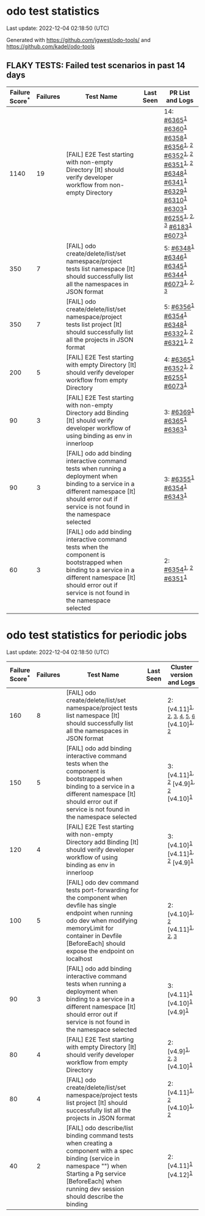 # odo test statistics
Last update: 2022-12-04 02:18:50 (UTC)

Generated with https://github.com/jgwest/odo-tools/ and https://github.com/kadel/odo-tools
## FLAKY TESTS: Failed test scenarios in past 14 days
| Failure Score<sup>*</sup> | Failures | Test Name | Last Seen | PR List and Logs 
|---|---|---|---|---|
| 1140 | 19 | [FAIL] E2E Test starting with non-empty Directory [It] should verify developer workflow from non-empty Directory |  | 14: [#6365](https://github.com/openshift/odo/pull/6365)<sup>[1](https://storage.googleapis.com/origin-ci-test/pr-logs/pull/redhat-developer_odo/6365/pull-ci-redhat-developer-odo-main-v4.11-integration-e2e/1598345524618989568/build-log.txt)</sup> [#6360](https://github.com/openshift/odo/pull/6360)<sup>[1](https://storage.googleapis.com/origin-ci-test/pr-logs/pull/redhat-developer_odo/6360/pull-ci-redhat-developer-odo-main-v4.11-integration-e2e/1597864081115582464/build-log.txt)</sup> [#6358](https://github.com/openshift/odo/pull/6358)<sup>[1](https://storage.googleapis.com/origin-ci-test/pr-logs/pull/redhat-developer_odo/6358/pull-ci-redhat-developer-odo-main-v4.11-integration-e2e/1597853127233507328/build-log.txt)</sup> [#6356](https://github.com/openshift/odo/pull/6356)<sup>[1](https://storage.googleapis.com/origin-ci-test/pr-logs/pull/redhat-developer_odo/6356/pull-ci-redhat-developer-odo-main-v4.11-integration-e2e/1597348021505363968/build-log.txt), [2](https://storage.googleapis.com/origin-ci-test/pr-logs/pull/redhat-developer_odo/6356/pull-ci-redhat-developer-odo-main-v4.11-integration-e2e/1597542940505280512/build-log.txt)</sup> [#6352](https://github.com/openshift/odo/pull/6352)<sup>[1](https://storage.googleapis.com/origin-ci-test/pr-logs/pull/redhat-developer_odo/6352/pull-ci-redhat-developer-odo-main-v4.11-integration-e2e/1597860912671232000/build-log.txt), [2](https://storage.googleapis.com/origin-ci-test/pr-logs/pull/redhat-developer_odo/6352/pull-ci-redhat-developer-odo-main-v4.11-integration-e2e/1597575409862447104/build-log.txt)</sup> [#6351](https://github.com/openshift/odo/pull/6351)<sup>[1](https://storage.googleapis.com/origin-ci-test/pr-logs/pull/redhat-developer_odo/6351/pull-ci-redhat-developer-odo-main-v4.11-integration-e2e/1597223058672717824/build-log.txt), [2](https://storage.googleapis.com/origin-ci-test/pr-logs/pull/redhat-developer_odo/6351/pull-ci-redhat-developer-odo-main-v4.11-integration-e2e/1597955004742766592/build-log.txt)</sup> [#6348](https://github.com/openshift/odo/pull/6348)<sup>[1](https://storage.googleapis.com/origin-ci-test/pr-logs/pull/redhat-developer_odo/6348/pull-ci-redhat-developer-odo-main-v4.11-integration-e2e/1596185374378430464/build-log.txt)</sup> [#6341](https://github.com/openshift/odo/pull/6341)<sup>[1](https://storage.googleapis.com/origin-ci-test/pr-logs/pull/redhat-developer_odo/6341/pull-ci-redhat-developer-odo-main-v4.11-integration-e2e/1595507388247445504/build-log.txt)</sup> [#6329](https://github.com/openshift/odo/pull/6329)<sup>[1](https://storage.googleapis.com/origin-ci-test/pr-logs/pull/redhat-developer_odo/6329/pull-ci-redhat-developer-odo-main-v4.11-integration-e2e/1595303981276467200/build-log.txt)</sup> [#6310](https://github.com/openshift/odo/pull/6310)<sup>[1](https://storage.googleapis.com/origin-ci-test/pr-logs/pull/redhat-developer_odo/6310/pull-ci-redhat-developer-odo-main-v4.11-integration-e2e/1594740154101141504/build-log.txt)</sup> [#6303](https://github.com/openshift/odo/pull/6303)<sup>[1](https://storage.googleapis.com/origin-ci-test/pr-logs/pull/redhat-developer_odo/6303/pull-ci-redhat-developer-odo-main-v4.11-integration-e2e/1594616666182914048/build-log.txt)</sup> [#6255](https://github.com/openshift/odo/pull/6255)<sup>[1](https://storage.googleapis.com/origin-ci-test/pr-logs/pull/redhat-developer_odo/6255/pull-ci-redhat-developer-odo-main-v4.11-integration-e2e/1594777872688484352/build-log.txt), [2](https://storage.googleapis.com/origin-ci-test/pr-logs/pull/redhat-developer_odo/6255/pull-ci-redhat-developer-odo-main-v4.11-integration-e2e/1594616841496432640/build-log.txt), [3](https://storage.googleapis.com/origin-ci-test/pr-logs/pull/redhat-developer_odo/6255/pull-ci-redhat-developer-odo-main-v4.11-integration-e2e/1594718029957042176/build-log.txt)</sup> [#6183](https://github.com/openshift/odo/pull/6183)<sup>[1](https://storage.googleapis.com/origin-ci-test/pr-logs/pull/redhat-developer_odo/6183/pull-ci-redhat-developer-odo-main-v4.11-integration-e2e/1594610282997485568/build-log.txt)</sup> [#6073](https://github.com/openshift/odo/pull/6073)<sup>[1](https://storage.googleapis.com/origin-ci-test/pr-logs/pull/redhat-developer_odo/6073/pull-ci-redhat-developer-odo-main-v4.11-integration-e2e/1595428771802910720/build-log.txt)</sup> 
| 350 | 7 | [FAIL] odo create/delete/list/set namespace/project tests list namespace [It] should successfully list all the namespaces in JSON format |  | 5: [#6348](https://github.com/openshift/odo/pull/6348)<sup>[1](https://storage.googleapis.com/origin-ci-test/pr-logs/pull/redhat-developer_odo/6348/pull-ci-redhat-developer-odo-main-v4.11-integration-e2e/1597575476568657920/build-log.txt)</sup> [#6346](https://github.com/openshift/odo/pull/6346)<sup>[1](https://storage.googleapis.com/origin-ci-test/pr-logs/pull/redhat-developer_odo/6346/pull-ci-redhat-developer-odo-main-v4.11-integration-e2e/1595713091138490368/build-log.txt)</sup> [#6345](https://github.com/openshift/odo/pull/6345)<sup>[1](https://storage.googleapis.com/origin-ci-test/pr-logs/pull/redhat-developer_odo/6345/pull-ci-redhat-developer-odo-main-v4.11-integration-e2e/1595678808986357760/build-log.txt)</sup> [#6344](https://github.com/openshift/odo/pull/6344)<sup>[1](https://storage.googleapis.com/origin-ci-test/pr-logs/pull/redhat-developer_odo/6344/pull-ci-redhat-developer-odo-main-v4.11-integration-e2e/1595711908965519360/build-log.txt)</sup> [#6073](https://github.com/openshift/odo/pull/6073)<sup>[1](https://storage.googleapis.com/origin-ci-test/pr-logs/pull/redhat-developer_odo/6073/pull-ci-redhat-developer-odo-main-v4.11-integration-e2e/1596121145159979008/build-log.txt), [2](https://storage.googleapis.com/origin-ci-test/pr-logs/pull/redhat-developer_odo/6073/pull-ci-redhat-developer-odo-main-v4.11-integration-e2e/1595361644920180736/build-log.txt), [3](https://storage.googleapis.com/origin-ci-test/pr-logs/pull/redhat-developer_odo/6073/pull-ci-redhat-developer-odo-main-v4.11-integration-e2e/1595392942615302144/build-log.txt)</sup> 
| 350 | 7 | [FAIL] odo create/delete/list/set namespace/project tests list project [It] should successfully list all the projects in JSON format |  | 5: [#6356](https://github.com/openshift/odo/pull/6356)<sup>[1](https://storage.googleapis.com/origin-ci-test/pr-logs/pull/redhat-developer_odo/6356/pull-ci-redhat-developer-odo-main-v4.11-integration-e2e/1597308558079168512/build-log.txt)</sup> [#6354](https://github.com/openshift/odo/pull/6354)<sup>[1](https://storage.googleapis.com/origin-ci-test/pr-logs/pull/redhat-developer_odo/6354/pull-ci-redhat-developer-odo-main-v4.11-integration-e2e/1597269542206181376/build-log.txt)</sup> [#6348](https://github.com/openshift/odo/pull/6348)<sup>[1](https://storage.googleapis.com/origin-ci-test/pr-logs/pull/redhat-developer_odo/6348/pull-ci-redhat-developer-odo-main-v4.11-integration-e2e/1597575476568657920/build-log.txt)</sup> [#6332](https://github.com/openshift/odo/pull/6332)<sup>[1](https://storage.googleapis.com/origin-ci-test/pr-logs/pull/redhat-developer_odo/6332/pull-ci-redhat-developer-odo-main-v4.11-integration-e2e/1595435042916536320/build-log.txt), [2](https://storage.googleapis.com/origin-ci-test/pr-logs/pull/redhat-developer_odo/6332/pull-ci-redhat-developer-odo-main-v4.11-integration-e2e/1595709800409206784/build-log.txt)</sup> [#6321](https://github.com/openshift/odo/pull/6321)<sup>[1](https://storage.googleapis.com/origin-ci-test/pr-logs/pull/redhat-developer_odo/6321/pull-ci-redhat-developer-odo-main-v4.11-integration-e2e/1594734084758704128/build-log.txt), [2](https://storage.googleapis.com/origin-ci-test/pr-logs/pull/redhat-developer_odo/6321/pull-ci-redhat-developer-odo-main-v4.11-integration-e2e/1594666806381907968/build-log.txt)</sup> 
| 200 | 5 | [FAIL] E2E Test starting with empty Directory [It] should verify developer workflow from empty Directory |  | 4: [#6365](https://github.com/openshift/odo/pull/6365)<sup>[1](https://storage.googleapis.com/origin-ci-test/pr-logs/pull/redhat-developer_odo/6365/pull-ci-redhat-developer-odo-main-v4.11-integration-e2e/1598591967745282048/build-log.txt)</sup> [#6352](https://github.com/openshift/odo/pull/6352)<sup>[1](https://storage.googleapis.com/origin-ci-test/pr-logs/pull/redhat-developer_odo/6352/pull-ci-redhat-developer-odo-main-v4.11-integration-e2e/1597146429502001152/build-log.txt), [2](https://storage.googleapis.com/origin-ci-test/pr-logs/pull/redhat-developer_odo/6352/pull-ci-redhat-developer-odo-main-v4.11-integration-e2e/1597860912671232000/build-log.txt)</sup> [#6255](https://github.com/openshift/odo/pull/6255)<sup>[1](https://storage.googleapis.com/origin-ci-test/pr-logs/pull/redhat-developer_odo/6255/pull-ci-redhat-developer-odo-main-v4.11-integration-e2e/1594777872688484352/build-log.txt)</sup> [#6073](https://github.com/openshift/odo/pull/6073)<sup>[1](https://storage.googleapis.com/origin-ci-test/pr-logs/pull/redhat-developer_odo/6073/pull-ci-redhat-developer-odo-main-v4.11-integration-e2e/1595288247376809984/build-log.txt)</sup> 
| 90 | 3 | [FAIL] E2E Test starting with non-empty Directory add Binding [It] should verify developer workflow of using binding as env in innerloop |  | 3: [#6369](https://github.com/openshift/odo/pull/6369)<sup>[1](https://storage.googleapis.com/origin-ci-test/pr-logs/pull/redhat-developer_odo/6369/pull-ci-redhat-developer-odo-main-v4.11-integration-e2e/1598611073060048896/build-log.txt)</sup> [#6365](https://github.com/openshift/odo/pull/6365)<sup>[1](https://storage.googleapis.com/origin-ci-test/pr-logs/pull/redhat-developer_odo/6365/pull-ci-redhat-developer-odo-main-v4.11-integration-e2e/1598591967745282048/build-log.txt)</sup> [#6363](https://github.com/openshift/odo/pull/6363)<sup>[1](https://storage.googleapis.com/origin-ci-test/pr-logs/pull/redhat-developer_odo/6363/pull-ci-redhat-developer-odo-main-v4.11-integration-e2e/1598663603731304448/build-log.txt)</sup> 
| 90 | 3 | [FAIL] odo add binding interactive command tests when running a deployment when binding to a service in a different namespace [It] should error out if service is not found in the namespace selected |  | 3: [#6355](https://github.com/openshift/odo/pull/6355)<sup>[1](https://storage.googleapis.com/origin-ci-test/pr-logs/pull/redhat-developer_odo/6355/pull-ci-redhat-developer-odo-main-v4.11-integration-e2e/1597578158398246912/build-log.txt)</sup> [#6354](https://github.com/openshift/odo/pull/6354)<sup>[1](https://storage.googleapis.com/origin-ci-test/pr-logs/pull/redhat-developer_odo/6354/pull-ci-redhat-developer-odo-main-v4.11-integration-e2e/1597698526500884480/build-log.txt)</sup> [#6343](https://github.com/openshift/odo/pull/6343)<sup>[1](https://storage.googleapis.com/origin-ci-test/pr-logs/pull/redhat-developer_odo/6343/pull-ci-redhat-developer-odo-main-v4.11-integration-e2e/1595712052704317440/build-log.txt)</sup> 
| 60 | 3 | [FAIL] odo add binding interactive command tests when the component is bootstrapped when binding to a service in a different namespace [It] should error out if service is not found in the namespace selected |  | 2: [#6354](https://github.com/openshift/odo/pull/6354)<sup>[1](https://storage.googleapis.com/origin-ci-test/pr-logs/pull/redhat-developer_odo/6354/pull-ci-redhat-developer-odo-main-v4.11-integration-e2e/1597148131533787136/build-log.txt), [2](https://storage.googleapis.com/origin-ci-test/pr-logs/pull/redhat-developer_odo/6354/pull-ci-redhat-developer-odo-main-v4.11-integration-e2e/1597698526500884480/build-log.txt)</sup> [#6351](https://github.com/openshift/odo/pull/6351)<sup>[1](https://storage.googleapis.com/origin-ci-test/pr-logs/pull/redhat-developer_odo/6351/pull-ci-redhat-developer-odo-main-v4.11-integration-e2e/1597914345042350080/build-log.txt)</sup> 


# odo test statistics for periodic jobs
Last update: 2022-12-04 02:18:50 (UTC)

| Failure Score<sup>*</sup> | Failures | Test Name | Last Seen | Cluster version and Logs 
|---|---|---|---|---|
| 160 | 8 | [FAIL] odo create/delete/list/set namespace/project tests list namespace [It] should successfully list all the namespaces in JSON format |  | 2: [v4.11]<sup>[1](https://storage.googleapis.com/origin-ci-test/logs/periodic-ci-redhat-developer-odo-main-v4.11-sbo-nightly-odo-tests/1594843570320183296/build-log.txt), [2](https://storage.googleapis.com/origin-ci-test/logs/periodic-ci-redhat-developer-odo-main-v4.11-integration-e2e-periodic/1595930488155934720/build-log.txt), [3](https://storage.googleapis.com/origin-ci-test/logs/periodic-ci-redhat-developer-odo-main-v4.11-integration-e2e-periodic/1597017611621634048/build-log.txt), [4](https://storage.googleapis.com/origin-ci-test/logs/periodic-ci-redhat-developer-odo-main-v4.11-sbo-nightly-odo-tests/1595568078819692544/build-log.txt), [5](https://storage.googleapis.com/origin-ci-test/logs/periodic-ci-redhat-developer-odo-main-v4.11-integration-e2e-periodic/1595568077980831744/build-log.txt), [6](https://storage.googleapis.com/origin-ci-test/logs/periodic-ci-redhat-developer-odo-main-v4.11-integration-e2e-periodic/1596655227119865856/build-log.txt)</sup> [v4.10]<sup>[1](https://storage.googleapis.com/origin-ci-test/logs/periodic-ci-redhat-developer-odo-main-v4.10-integration-e2e-periodic/1597017610782773248/build-log.txt), [2](https://storage.googleapis.com/origin-ci-test/logs/periodic-ci-redhat-developer-odo-main-v4.10-integration-e2e-periodic/1594843568655044608/build-log.txt)</sup> 
| 150 | 5 | [FAIL] odo add binding interactive command tests when the component is bootstrapped when binding to a service in a different namespace [It] should error out if service is not found in the namespace selected |  | 3: [v4.11]<sup>[1](https://storage.googleapis.com/origin-ci-test/logs/periodic-ci-redhat-developer-odo-main-v4.11-sbo-nightly-odo-tests/1594843570320183296/build-log.txt), [2](https://storage.googleapis.com/origin-ci-test/logs/periodic-ci-redhat-developer-odo-main-v4.11-integration-e2e-periodic/1598467313911205888/build-log.txt)</sup> [v4.9]<sup>[1](https://storage.googleapis.com/origin-ci-test/logs/periodic-ci-redhat-developer-odo-main-v4.9-integration-e2e-periodic/1597017614129827840/build-log.txt), [2](https://storage.googleapis.com/origin-ci-test/logs/periodic-ci-redhat-developer-odo-main-v4.9-integration-e2e-periodic/1594480945505767424/build-log.txt)</sup> [v4.10]<sup>[1](https://storage.googleapis.com/origin-ci-test/logs/periodic-ci-redhat-developer-odo-main-v4.10-integration-e2e-periodic/1594843568655044608/build-log.txt)</sup> 
| 120 | 4 | [FAIL] E2E Test starting with non-empty Directory add Binding [It] should verify developer workflow of using binding as env in innerloop |  | 3: [v4.10]<sup>[1](https://storage.googleapis.com/origin-ci-test/logs/periodic-ci-redhat-developer-odo-main-v4.10-integration-e2e-periodic/1598467312648720384/build-log.txt)</sup> [v4.11]<sup>[1](https://storage.googleapis.com/origin-ci-test/logs/periodic-ci-redhat-developer-odo-main-v4.11-sbo-nightly-odo-tests/1598467315584733184/build-log.txt), [2](https://storage.googleapis.com/origin-ci-test/logs/periodic-ci-redhat-developer-odo-main-v4.11-integration-e2e-periodic/1598467313911205888/build-log.txt)</sup> [v4.9]<sup>[1](https://storage.googleapis.com/origin-ci-test/logs/periodic-ci-redhat-developer-odo-main-v4.9-integration-e2e-periodic/1598467317396672512/build-log.txt)</sup> 
| 100 | 5 | [FAIL] odo dev command tests port-forwarding for the component when devfile has single endpoint when running odo dev when modifying memoryLimit for container in Devfile [BeforeEach] should expose the endpoint on localhost |  | 2: [v4.10]<sup>[1](https://storage.googleapis.com/origin-ci-test/logs/periodic-ci-redhat-developer-odo-main-v4.10-integration-e2e-periodic/1596292784967389184/build-log.txt), [2](https://storage.googleapis.com/origin-ci-test/logs/periodic-ci-redhat-developer-odo-main-v4.10-integration-e2e-periodic/1597742639380172800/build-log.txt)</sup> [v4.11]<sup>[1](https://storage.googleapis.com/origin-ci-test/logs/periodic-ci-redhat-developer-odo-main-v4.11-integration-e2e-periodic/1595205788857536512/build-log.txt), [2](https://storage.googleapis.com/origin-ci-test/logs/periodic-ci-redhat-developer-odo-main-v4.11-integration-e2e-periodic/1597380129938477056/build-log.txt), [3](https://storage.googleapis.com/origin-ci-test/logs/periodic-ci-redhat-developer-odo-main-v4.11-sbo-nightly-odo-tests/1594480943823851520/build-log.txt)</sup> 
| 90 | 3 | [FAIL] odo add binding interactive command tests when running a deployment when binding to a service in a different namespace [It] should error out if service is not found in the namespace selected |  | 3: [v4.11]<sup>[1](https://storage.googleapis.com/origin-ci-test/logs/periodic-ci-redhat-developer-odo-main-v4.11-integration-e2e-periodic/1599192120617340928/build-log.txt)</sup> [v4.10]<sup>[1](https://storage.googleapis.com/origin-ci-test/logs/periodic-ci-redhat-developer-odo-main-v4.10-integration-e2e-periodic/1595568077141970944/build-log.txt)</sup> [v4.9]<sup>[1](https://storage.googleapis.com/origin-ci-test/logs/periodic-ci-redhat-developer-odo-main-v4.9-integration-e2e-periodic/1594480945505767424/build-log.txt)</sup> 
| 80 | 4 | [FAIL] E2E Test starting with empty Directory [It] should verify developer workflow from empty Directory |  | 2: [v4.9]<sup>[1](https://storage.googleapis.com/origin-ci-test/logs/periodic-ci-redhat-developer-odo-main-v4.9-integration-e2e-periodic/1598467317396672512/build-log.txt), [2](https://storage.googleapis.com/origin-ci-test/logs/periodic-ci-redhat-developer-odo-main-v4.9-integration-e2e-periodic/1596655229628059648/build-log.txt), [3](https://storage.googleapis.com/origin-ci-test/logs/periodic-ci-redhat-developer-odo-main-v4.9-integration-e2e-periodic/1596292788322832384/build-log.txt)</sup> [v4.10]<sup>[1](https://storage.googleapis.com/origin-ci-test/logs/periodic-ci-redhat-developer-odo-main-v4.10-integration-e2e-periodic/1595205788010287104/build-log.txt)</sup> 
| 80 | 4 | [FAIL] odo create/delete/list/set namespace/project tests list project [It] should successfully list all the projects in JSON format |  | 2: [v4.11]<sup>[1](https://storage.googleapis.com/origin-ci-test/logs/periodic-ci-redhat-developer-odo-main-v4.11-sbo-nightly-odo-tests/1594843570320183296/build-log.txt), [2](https://storage.googleapis.com/origin-ci-test/logs/periodic-ci-redhat-developer-odo-main-v4.11-integration-e2e-periodic/1597017611621634048/build-log.txt)</sup> [v4.10]<sup>[1](https://storage.googleapis.com/origin-ci-test/logs/periodic-ci-redhat-developer-odo-main-v4.10-integration-e2e-periodic/1595568077141970944/build-log.txt), [2](https://storage.googleapis.com/origin-ci-test/logs/periodic-ci-redhat-developer-odo-main-v4.10-integration-e2e-periodic/1594843568655044608/build-log.txt)</sup> 
| 40 | 2 | [FAIL] odo describe/list binding command tests when creating a component with a spec binding (service in namespace "") when Starting a Pg service [BeforeEach] when running dev session should describe the binding |  | 2: [v4.11]<sup>[1](https://storage.googleapis.com/origin-ci-test/logs/periodic-ci-redhat-developer-odo-main-v4.11-integration-e2e-periodic/1598104770231406592/build-log.txt)</sup> [v4.12]<sup>[1](https://storage.googleapis.com/origin-ci-test/logs/periodic-ci-redhat-developer-odo-main-v4.12-integration-e2e-periodic/1594480944662712320/build-log.txt)</sup> 


